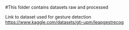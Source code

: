 #This folder contains datasets raw and processed


Link to dataset used for gesture detection 
https://www.kaggle.com/datasets/gti-upm/leapgestrecog